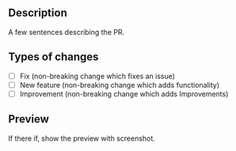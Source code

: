 ## Description

A few sentences describing the PR.

## Types of changes

- [ ] Fix (non-breaking change which fixes an issue)
- [ ] New feature (non-breaking change which adds functionality)
- [ ] Improvement (non-breaking change which adds Improvements)

## Preview

If there if, show the preview with screenshot.
